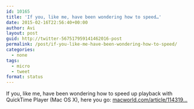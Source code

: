 ```yaml
---
id: 10165
title: 'If you, like me, have been wondering how to speed…'
date: 2015-02-16T22:56:40+00:00
author: Avi
layout: post
guid: http://twitter-567517959141462016-post
permalink: /post/if-you-like-me-have-been-wondering-how-to-speed/
categories:
  - none
tags:
  - micro
  - tweet
format: status
---
```

If you, like me, have been wondering how to speed up playback with QuickTime Player (Mac OS X), here you go: [macworld.com/article/114319…](http://www.macworld.com/article/1143198/qtxplayback.html)